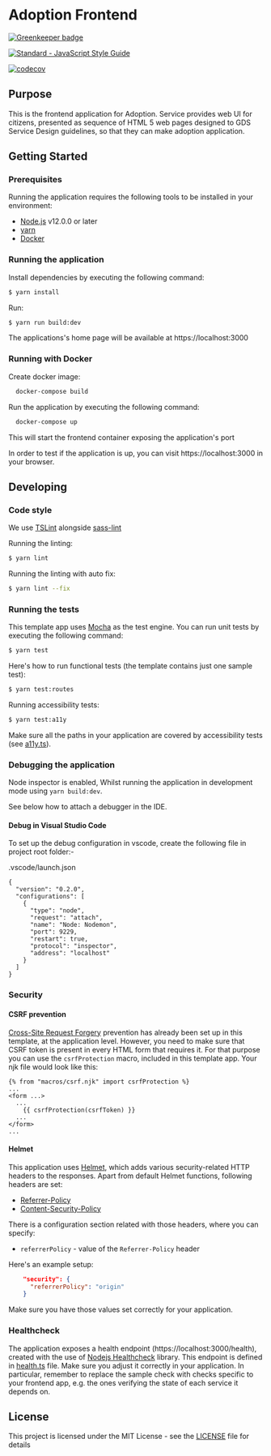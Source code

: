 # Adoption Frontend

[![Greenkeeper badge](https://badges.greenkeeper.io/hmcts/adoption-frontend.svg)](https://greenkeeper.io/)

[![Standard - JavaScript Style Guide](https://img.shields.io/badge/code%20style-standard-brightgreen.svg)](http://standardjs.com/)

[![codecov](https://codecov.io/gh/hmcts/adoption-frontend/branch/master/graph/badge.svg)](https://codecov.io/gh/hmcts/adoption-frontend)
## Purpose

This is the frontend application for Adoption. Service provides web UI for citizens, presented as sequence of HTML 5 web pages designed to GDS Service Design guidelines, so that they can make adoption application.

## Getting Started

### Prerequisites

Running the application requires the following tools to be installed in your environment:

  * [Node.js](https://nodejs.org/) v12.0.0 or later
  * [yarn](https://yarnpkg.com/)
  * [Docker](https://www.docker.com)

### Running the application

Install dependencies by executing the following command:

 ```bash
$ yarn install
 ```

Run:

```bash
$ yarn run build:dev
```

The applications's home page will be available at https://localhost:3000

### Running with Docker

Create docker image:

```bash
  docker-compose build
```

Run the application by executing the following command:

```bash
  docker-compose up
```

This will start the frontend container exposing the application's port

In order to test if the application is up, you can visit https://localhost:3000 in your browser.

## Developing

### Code style

We use [TSLint](https://palantir.github.io/tslint/)
alongside [sass-lint](https://github.com/sasstools/sass-lint)

Running the linting:
```bash
$ yarn lint
```

Running the linting with auto fix:
```bash
$ yarn lint --fix
```

### Running the tests

This template app uses [Mocha](https://mochajs.org/) as the test engine. You can run unit tests by executing
the following command:

```bash
$ yarn test
```

Here's how to run functional tests (the template contains just one sample test):

```bash
$ yarn test:routes
```

Running accessibility tests:

```bash
$ yarn test:a11y
```

Make sure all the paths in your application are covered by accessibility tests (see [a11y.ts](src/test/a11y/a11y.ts)).

### Debugging the application
Node inspector is enabled, Whilst running the application in development mode using `yarn build:dev`.

See below how to attach a debugger in the IDE.

#### Debug in Visual Studio Code
To set up the debug configuration in vscode, create the following file in project root folder:-

.vscode/launch.json
```
{
  "version": "0.2.0",
  "configurations": [
    {
      "type": "node",
      "request": "attach",
      "name": "Node: Nodemon",
      "port": 9229,
      "restart": true,
      "protocol": "inspector",
      "address": "localhost"
    }
  ]
}
```


### Security

#### CSRF prevention

[Cross-Site Request Forgery](https://github.com/pillarjs/understanding-csrf) prevention has already been
set up in this template, at the application level. However, you need to make sure that CSRF token
is present in every HTML form that requires it. For that purpose you can use the `csrfProtection` macro,
included in this template app. Your njk file would look like this:

```
{% from "macros/csrf.njk" import csrfProtection %}
...
<form ...>
  ...
    {{ csrfProtection(csrfToken) }}
  ...
</form>
...
```

#### Helmet

This application uses [Helmet](https://helmetjs.github.io/), which adds various security-related HTTP headers
to the responses. Apart from default Helmet functions, following headers are set:

* [Referrer-Policy](https://helmetjs.github.io/docs/referrer-policy/)
* [Content-Security-Policy](https://helmetjs.github.io/docs/csp/)

There is a configuration section related with those headers, where you can specify:
* `referrerPolicy` - value of the `Referrer-Policy` header

Here's an example setup:

```json
    "security": {
      "referrerPolicy": "origin"
    }
```

Make sure you have those values set correctly for your application.

### Healthcheck

The application exposes a health endpoint (https://localhost:3000/health), created with the use of
[Nodejs Healthcheck](https://github.com/hmcts/nodejs-healthcheck) library. This endpoint is defined
in [health.ts](src/main/routes/health.ts) file. Make sure you adjust it correctly in your application.
In particular, remember to replace the sample check with checks specific to your frontend app,
e.g. the ones verifying the state of each service it depends on.

## License

This project is licensed under the MIT License - see the [LICENSE](LICENSE) file for details



